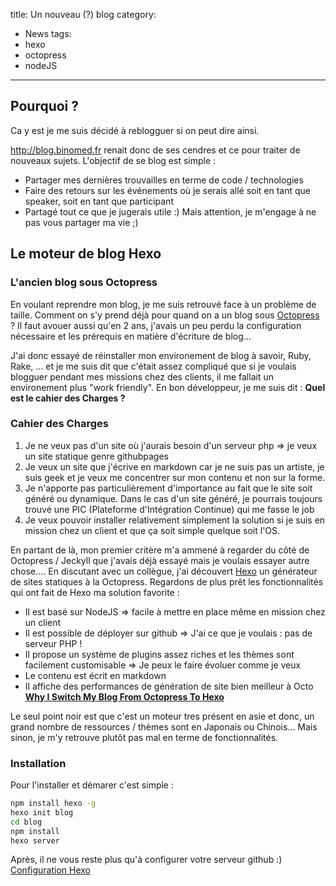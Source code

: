 title: Un nouveau (?) blog 
category: 
- News
tags:
- hexo
- octopress
- nodeJS
---
## Pourquoi ? 

Ca y est je me suis décidé à reblogguer si on peut dire ainsi.

http://blog.binomed.fr renait donc de ses cendres et ce pour traiter de nouveaux sujets. L'objectif de se blog est simple : 

* Partager mes dernières trouvailles en terme de code / technologies
* Faire des retours sur les événements où je serais allé soit en tant que speaker, soit en tant que participant
* Partagé tout ce que je jugerais utile :) Mais attention, je m'engage à ne pas vous partager ma vie ;)

## Le moteur de blog Hexo

### L'ancien blog sous Octopress

En voulant reprendre mon blog, je me suis retrouvé face à un problème de taille. Comment on s'y prend déjà pour quand on a un blog sous [Octopress](http://octopress.org/) ? Il faut avouer aussi qu'en 2 ans, j'avais un peu perdu la configuration nécessaire et les prérequis en matière d'écriture de blog... 

J'ai donc essayé de réinstaller mon environement de blog à savoir, Ruby, Rake, ... et je me suis dit que c'était assez compliqué que si je voulais blogguer pendant mes missions chez des clients, il me fallait un environement plus "work friendly". En bon développeur, je me suis dit : **Quel est le cahier des Charges ?**


### Cahier des Charges


1. Je ne veux pas d'un site où j'aurais besoin d'un serveur php => je veux un site statique genre githubpages
2. Je veux un site que j'écrive en markdown car je ne suis pas un artiste, je suis geek et je veux me concentrer sur mon contenu et non sur la forme.
3. Je n'apporte pas particulièrement d'importance au fait que le site soit généré ou dynamique. Dans le cas d'un site généré, je pourrais toujours trouvé une PIC (Plateforme d'Intégration Continue) qui me fasse le job
4. Je veux pouvoir installer relativement simplement la solution si je suis en mission chez un client et que ça soit simple quelque soit l'OS.

En partant de là, mon premier critère m'a ammené à regarder du côté de Octopress / Jeckyll que j'avais déjà essayé mais je voulais essayer autre chose.... En discutant avec un collègue, j'ai découvert [Hexo](http://hexo.io/) un générateur de sites statiques à la Octopress. Regardons de plus prêt les fonctionnalités qui ont fait de Hexo ma solution favorite : 

* Il est basé sur NodeJS => facile à mettre en place même en mission chez un client
* Il est possible de déployer sur github => J'ai ce que je voulais : pas de serveur PHP ! 
* Il propose un système de plugins assez riches et les thèmes sont facilement customisable => Je peux le faire évoluer comme je veux
* Le contenu est  écrit en markdown
* Il affiche des performances de génération de site bien meilleur à Octo **[Why I Switch My Blog From Octopress To Hexo](http://www.techelex.org/why-switch-blog-from-octopress-to-hexo/)**

Le seul point noir est que c'est un moteur tres présent en asie et donc, un grand nombre de ressources / thèmes sont en Japonais ou Chinois...  Mais sinon, je m'y retrouve plutôt pas mal en terme de fonctionnalités.

### Installation

Pour l'installer et démarer c'est simple : 

``` bash
npm install hexo -g
hexo init blog
cd blog
npm install
hexo server
```

Après, il ne vous reste plus qu'à configurer votre serveur github :) [Configuration Hexo](http://hexo.io/docs/setup.html)

